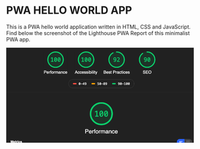# PWA HELLO WORLD APP

This is a PWA hello world application written in HTML, CSS and JavaScript.
Find below the screenshot of the Lighthouse PWA Report of this minimalist PWA app.

<img src='Lighthouse Report.png' alt='Lighthouse Report' />

